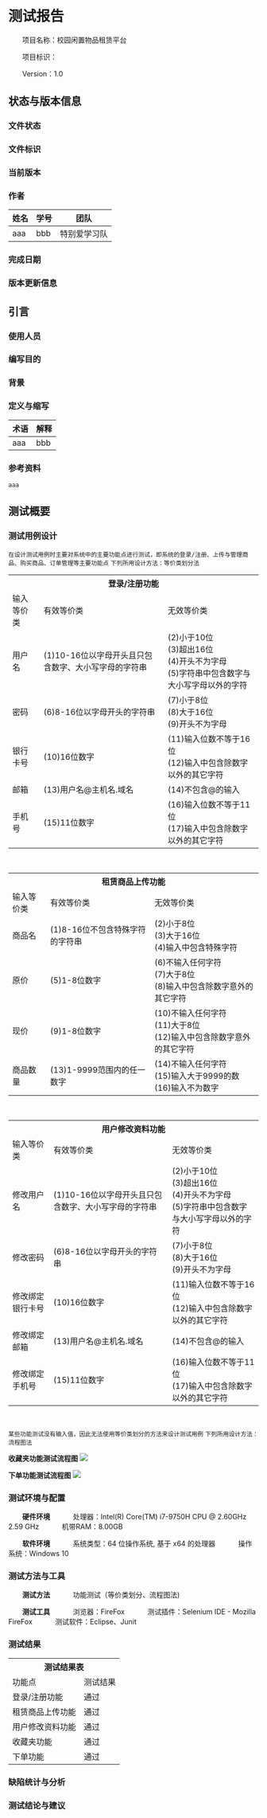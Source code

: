 # 测试报告

&emsp;&emsp;项目名称：校园闲置物品租赁平台

&emsp;&emsp;项目标识：

&emsp;&emsp;Version：1.0

## 状态与版本信息

### 文件状态

### 文件标识

### 当前版本

### 作者
|姓名|学号|团队|
|-----|-----|-----|
|aaa| bbb| 特别爱学习队|

### 完成日期

### 版本更新信息


## 引言
### 使用人员
### 编写目的
### 背景
### 定义与缩写
|术语|解释|
|----|----|
|aaa|bbb|

### 参考资料
    aaa

## 测试概要

### 测试用例设计

`在设计测试用例时主要对系统中的主要功能点进行测试，即系统的登录/注册、上传与管理商品、购买商品、订单管理等主要功能点`
`下列所用设计方法：等价类划分法`

<table>
    <tr>
        <th colspan="3">登录/注册功能</th>
    </tr>
    <tr>
        <td>输入等价类</td>
        <td>有效等价类</td>
        <td>无效等价类</td>
    </tr>
    <tr>
        <td>用户名</td>
        <td>(1)10-16位以字母开头且只包含数字、大小写字母的字符串</td>
        <td>(2)小于10位<br>(3)超出16位<br>(4)开头不为字母<br>(5)字符串中包含数字与大小写字母以外的字符</td>
    </tr>
    <tr>
        <td>密码</td>
        <td>(6)8-16位以字母开头的字符串</td>
        <td>(7)小于8位<br>(8)大于16位<br>(9)开头不为字母</td>
    </tr>
    <tr>
        <td>银行卡号</td>
        <td>(10)16位数字</td>
        <td>(11)输入位数不等于16位<br>(12)输入中包含除数字以外的其它字符</td>
    </tr>
    <tr>
        <td>邮箱</td>
        <td>(13)用户名@主机名.域名</td>
        <td>(14)不包含@的输入</td>
    </tr>
    <tr>
        <td>手机号</td>
        <td>(15)11位数字</td>
        <td>(16)输入位数不等于11位<br>(17)输入中包含除数字以外的其它字符</td>
    </tr>
</table>

<br>

<table>
    <tr>
        <th colspan="3">租赁商品上传功能</th>
    </tr>
    <tr>
        <td>输入等价类</td>
        <td>有效等价类</td>
        <td>无效等价类</td>
    </tr>
    <tr>
        <td>商品名</td>
        <td>(1)8-16位不包含特殊字符的字符串</td>
        <td>(2)小于8位<br>(3)大于16位<br>(4)输入中包含特殊字符</td>
    </tr>
    <tr>
        <td>原价</td>
        <td>(5)1-8位数字</td>
        <td>(6)不输入任何字符<br>(7)大于8位<br>(8)输入中包含除数字意外的其它字符</td>
    </tr>
    <tr>
        <td>现价</td>
        <td>(9)1-8位数字</td>
        <td>(10)不输入任何字符<br>(11)大于8位<br>(12)输入中包含除数字意外的其它字符</td>
    </tr>
    <tr>
        <td>商品数量</td>
        <td>(13)1-9999范围内的任一数字</td>
        <td>(14)不输入任何字符<br>(15)输入大于9999的数<br>(16)输入不为数字</td>
    </tr>
</table>

<br>

<table>
    <tr>
        <th colspan="3">用户修改资料功能</th>
    </tr>
    <tr>
        <td>输入等价类</td>
        <td>有效等价类</td>
        <td>无效等价类</td>
    </tr>
    <tr>
        <td>修改用户名</td>
        <td>(1)10-16位以字母开头且只包含数字、大小写字母的字符串</td>
        <td>(2)小于10位<br>(3)超出16位<br>(4)开头不为字母<br>(5)字符串中包含数字与大小写字母以外的字符</td>
    </tr>
    <tr>
        <td>修改密码</td>
        <td>(6)8-16位以字母开头的字符串</td>
        <td>(7)小于8位<br>(8)大于16位<br>(9)开头不为字母</td>
    </tr>
    <tr>
        <td>修改绑定银行卡号</td>
        <td>(10)16位数字</td>
        <td>(11)输入位数不等于16位<br>(12)输入中包含除数字以外的其它字符</td>
    </tr>
    <tr>
        <td>修改绑定邮箱</td>
        <td>(13)用户名@主机名.域名</td>
        <td>(14)不包含@的输入</td>
    </tr>
    <tr>
        <td>修改绑定手机号</td>
        <td>(15)11位数字</td>
        <td>(16)输入位数不等于11位<br>(17)输入中包含除数字以外的其它字符</td>
    </tr>
</table>

<br>

`某些功能测试没有输入值，因此无法使用等价类划分的方法来设计测试用例`
`下列所用设计方法：流程图法`
<br>

**收藏夹功能测试流程图**
![](./%E6%94%B6%E8%97%8F%E5%A4%B9%E5%8A%9F%E8%83%BD%E6%B5%8B%E8%AF%95%E6%B5%81%E7%A8%8B%E5%9B%BE.png)


**下单功能测试流程图**
![](./%E4%B8%8B%E5%8D%95%E5%8A%9F%E8%83%BD%E6%B5%8B%E8%AF%95%E6%B5%81%E7%A8%8B%E5%9B%BE.png)

### 测试环境与配置

&emsp;&emsp;**硬件环境**
&emsp;&emsp;&emsp;处理器：Intel(R) Core(TM) i7-9750H CPU @ 2.60GHz   2.59 GHz
&emsp;&emsp;&emsp;机带RAM：8.00GB

&emsp;&emsp;**软件环境**
&emsp;&emsp;&emsp;系统类型：64 位操作系统, 基于 x64 的处理器
&emsp;&emsp;&emsp;操作系统：Windows 10

### 测试方法与工具

&emsp;&emsp;**测试方法**
&emsp;&emsp;&emsp;功能测试（等价类划分、流程图法)

&emsp;&emsp;**测试工具**
&emsp;&emsp;&emsp;浏览器：FireFox
&emsp;&emsp;&emsp;测试插件：Selenium IDE - Mozilla FireFox
&emsp;&emsp;&emsp;测试软件：Eclipse、Junit


### 测试结果

<table>
    <tr>
        <th colspan="2">测试结果表</th>
    </tr>
    <tr>
        <td>功能点</td>
        <td>测试结果</td>
    </tr>
    <tr>
        <td>登录/注册功能</td>
        <td>通过</td>
    </tr>
    <tr>
        <td>租赁商品上传功能</td>
        <td>通过</td>
    </tr>
    <tr>
        <td>用户修改资料功能</td>
        <td>通过</td>
    </tr>
    <tr>
        <td>收藏夹功能</td>
        <td>通过</td>
    </tr>
    <tr>
        <td>下单功能</td>
        <td>通过</td>
    </tr>
</table>


### 缺陷统计与分析

### 测试结论与建议

